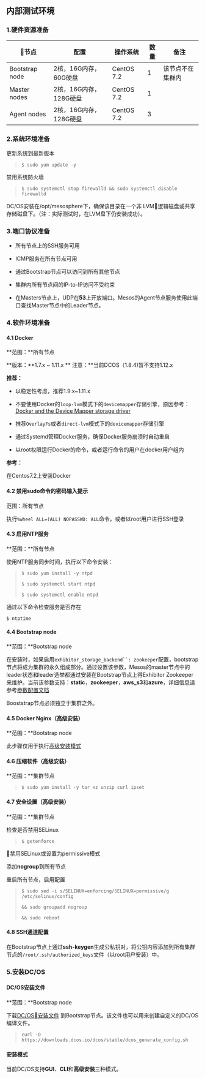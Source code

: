 ## 内部测试环境

### 1.硬件资源准备

| 节点 | 配置 | 操作系统 | 数量 | 备注 |
| --- | --- | --- | --- | --- |
| Bootstrap node | 2核，16G内存，60G硬盘 | CentOS 7.2 | 1 | 该节点不在集群内 |
| Master nodes | 2核，16G内存，128G硬盘 | CentOS 7.2 | 1 |  |
| Agent nodes | 2核，16G内存，128G硬盘 | CentOS 7.2 | 3 |  |

### 2.系统环境准备

更新系统到最新版本

> `$ sudo yum update -y`

禁用系统防火墙

> `$ sudo systemctl stop firewalld && sudo systemctl disable firewalld`

DC\/OS安装在\/opt\/mesosphere下，确保该目录在一个非 LVM逻辑磁盘或共享存储磁盘下。（注：实际测试时，在LVM盘下仍安装成功）。

### 3.端口协议准备

* 所有节点上的SSH服务可用

* ICMP服务在所有节点可用

* 通过Bootstrap节点可以访问到所有其他节点

* 集群内所有节点间的IP-to-IP访问不受约束

* 在Masters节点上，UDP在**53**上开放端口。Mesos的Agent节点服务使用此端口查找Master节点中的Leader节点。


### 4.软件环境准备

#### 4.1 Docker

**范围：**所有节点

**版本：**1.7.x ~ 1.11.x ** 注意：**当前DCOS（1.8.4\)暂不支持1.12.x

**推荐：**

* 以稳定性考虑，推荐1.9.x~1.11.x

* 不要使用Docker的`loop-lvm`模式下的`devicemapper`存储引擎，原因参考：[Docker and the Device Mapper storage driver](https://docs.docker.com/engine/userguide/storagedriver/device-mapper-driver/)

* 推荐`OverlayFs`或者`direct-lvm`模式下的`devicemapper`存储引擎

* 通过Systemd管理Docker服务，确保Docker服务崩溃时自动重启

* 以root权限运行Docker的命令，或者运行命令的用户在docker用户组内


**参考：**

在Centos7.2上安装Docker

#### 4.2 禁用sudo命令的密码输入提示

范围：所有节点

执行`%wheel ALL=(ALL) NOPASSWD: ALL`命令，或者以root用户进行SSH登录

#### 4.3 启用NTP服务

**范围：**所有节点

使用NTP服务同步时间，执行以下命令安装：

> `$ sudo yum install -y ntpd`
> 
> `$ sudo systemctl start ntpd`
> 
> `$ sudo systemctl enable ntpd`

通过以下命令检查服务是否存在

`$ ntptime`

#### 4.4 Bootstrap node

**范围：**Bootstrap node

在安装时，如果启用```exhibitor_storage_backend``: zookeeper```配置，bootstrap节点将成为集群的永久组成部分。通过设置该参数，Mesos的master节点中的leader状态和leader选举都通过安装在Bootstrap节点上得Exhibitor Zookeeper来维护。当前该参数支持：**static**，**zookeeper**，**aws\_s3**和**azure**，详细信息请参考[参数配置文档](https://dcos.io/docs/1.8/administration/installing/custom/configuration-parameters/)

Booststrap节点必须独立于集群之外。

#### 4.5 Docker Nginx（高级安装）

**范围：**Bootstrap node

此步骤仅用于执行[高级安装模式](https://dcos.io/docs/1.8/administration/installing/custom/advanced/)

#### 4.6 压缩软件（高级安装）

**范围：**集群节点

> `$ sudo yum install -y tar xz unzip curl ipset`

#### 4.7 安全设置（高级安装）

**范围：**集群节点

检查是否禁用SELinux

> `$ getenforce`

禁用SELinux或设置为permissive模式

添加**nogroup**到所有节点

重启所有节点，启用配置

> `$ sudo sed -i s/SELINUX=enforcing/SELINUX=permissive/g /etc/selinux/config`
> 
> `&& sudo groupadd nogroup`
> 
> `&& sudo reboot`

#### 4.8 SSH通道配置

在Bootstrap节点上通过**ssh-keygen**生成公私钥对，将公钥内容添加到所有集群节点的`/root/.ssh/authorized_keys`文件（以root用户安装）中。

### 5.安装DC\/OS

#### DC\/OS安装文件

**范围：**Bootstrap node

下载[DC\/OS安装文件](https://downloads.dcos.io/dcos/stable/dcos_generate_config.sh) 到Bootstrap节点。该文件也可以用来创建自定义的DC\/OS编译文件。

> `curl -O https://downloads.dcos.io/dcos/stable/dcos_generate_config.sh`

#### 安装模式

当前DC\/OS支持**GUI**、**CLI**和**高级安装**三种模式。

